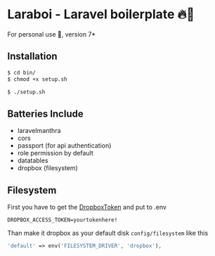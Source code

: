 # Laraboi - Laravel boilerplate 🔥🤙

For personal use 🚀, version 7*

## Installation

```bash
$ cd bin/
$ chmod +x setup.sh

$ ./setup.sh
```

## Batteries Include

- laravelmanthra
- cors
- passport (for api authentication)
- role permission by default
- datatables
- dropbox (filesystem)

## Filesystem

First you have to get the [DropboxToken](https://www.dropbox.com/developers) and put to .env

```
DROPBOX_ACCESS_TOKEN=yourtokenhere!
```

Than make it dropbox as your default disk  `config/filesystem` like this

```php
'default' => env('FILESYSTEM_DRIVER', 'dropbox'),
```